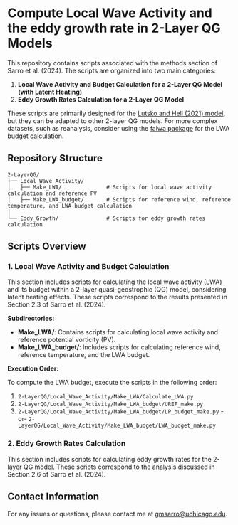# Compute Local Wave Activity and the eddy growth rate in 2-Layer QG Models

This repository contains scripts associated with the methods section of Sarro et al. (2024). The scripts are organized into two main categories:

1. **Local Wave Activity and Budget Calculation for a 2-Layer QG Model (with Latent Heating)**
2. **Eddy Growth Rates Calculation for a 2-Layer QG Model**

These scripts are primarily designed for the [Lutsko and Hell (2021) model](https://github.com/nicklutsko/moist_QG_channel/tree/main), but they can be adapted to other 2-layer QG models. For more complex datasets, such as reanalysis, consider using the [falwa package](https://github.com/csyhuang/hn2016_falwa) for the LWA budget calculation.

## Repository Structure

```plaintext
2-LayerQG/
├── Local_Wave_Activity/
│   ├── Make_LWA/              # Scripts for local wave activity calculation and reference PV
│   ├── Make_LWA_budget/       # Scripts for reference wind, reference temperature, and LWA budget calculation
│
└── Eddy_Growth/               # Scripts for eddy growth rates calculation
```

## Scripts Overview

### 1. Local Wave Activity and Budget Calculation

This section includes scripts for calculating the local wave activity (LWA) and its budget within a 2-layer quasi-geostrophic (QG) model, considering latent heating effects. These scripts correspond to the results presented in Section 2.3 of Sarro et al. (2024).

**Subdirectories:**

- **Make_LWA/**: Contains scripts for calculating local wave activity and reference potential vorticity (PV).
- **Make_LWA_budget/**: Includes scripts for calculating reference wind, reference temperature, and the LWA budget.

**Execution Order:**

To compute the LWA budget, execute the scripts in the following order:

1. `2-LayerQG/Local_Wave_Activity/Make_LWA/Calculate_LWA.py`
2. `2-LayerQG/Local_Wave_Activity/Make_LWA_budget/UREF_make.py`
3. `2-LayerQG/Local_Wave_Activity/Make_LWA_budget/LP_budget_make.py` 
   -or- 
   `2-LayerQG/Local_Wave_Activity/Make_LWA_budget/LWA_budget_make.py`

### 2. Eddy Growth Rates Calculation

This section includes scripts for calculating eddy growth rates for the 2-layer QG model. These scripts correspond to the analysis discussed in Section 2.6 of Sarro et al. (2024).

## Contact Information

For any issues or questions, please contact me at [gmsarro@uchicago.edu](mailto:gmsarro@uchicago.edu).
